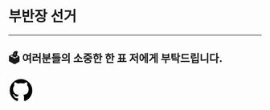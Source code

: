 # 부반장 선거

---

🗳️ 여러분들의 소중한 한 표 저에게 부탁드립니다.
-

[<img src="images/1756144826737-github-logo-png_seeklogo-304612.png" width="50" height="50"/>][googlelink]

[googlelink]: https://github.com/plezhs "Go Github"